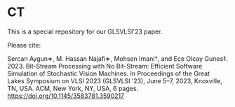# CT

This is a special repository for our GLSVLSI'23 paper.

Please cite:

Sercan Aygun∗, M. Hassan Najafi∗, Mohsen Imani†, and Ece Olcay Gunes‡.
2023. Bit-Stream Processing with No Bit-Stream: Efficient Software Simulation of Stochastic Vision Machines. In Proceedings of the Great Lakes Symposium on VLSI 2023 (GLSVLSI ’23), June 5–7, 2023, Knoxville, TN, USA. ACM, New York, NY, USA, 6 pages. https://doi.org/10.1145/3583781.3590217
